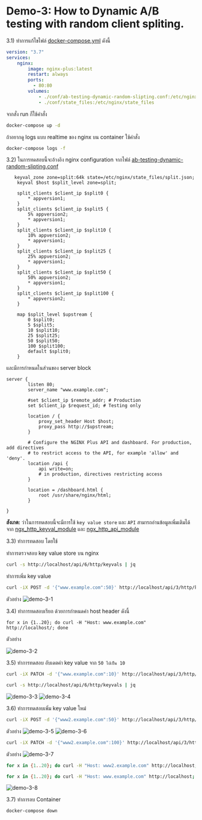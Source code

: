 # Demo-3: How to Dynamic A/B testing with random client spliting.

3.1) ทำการแก้ไขไฟล์ [docker-compose.yml](../docker-compose.yml) ดังนี้
```yaml
version: "3.7"
services:
    nginx:
        image: nginx-plus:latest
        restart: always
        ports:
          - 80:80
        volumes:
            - ./conf/ab-testing-dynamic-random-slipting.conf:/etc/nginx/nginx.conf
            - ./conf/state_files:/etc/nginx/state_files
```
จากสั่ง run ก็ใช้คำสั่ง 
```sh
docker-compose up -d
```
ถ้าอยากดู logs แบบ realtime ของ nginx บน container ใช้คำสั่ง
```sh
docker-compose logs -f
```
3.2) ในการทดสอบนี้จะอ้างอิง nginx configuration จากไฟล์ [ab-testing-dynamic-random-slipting.conf](conf/ab-testing-dynamic-random-slipting.conf) 
```nginx
   keyval_zone zone=split:64k state=/etc/nginx/state_files/split.json;
    keyval $host $split_level zone=split;

    split_clients $client_ip $split0 {
        * appversion1;
    }
    split_clients $client_ip $split5 {
        5% appversion2;
        * appversion1;
    }
    split_clients $client_ip $split10 {
        10% appversion2;
        * appversion1;
    }
    split_clients $client_ip $split25 {
        25% appversion2;
        * appversion1;
    }
    split_clients $client_ip $split50 {
        50% appversion2;
        * appversion1;
    }
    split_clients $client_ip $split100 {
        * appversion2;
    }

    map $split_level $upstream {
        0 $split0;
        5 $split5;
        10 $split10;
        25 $split25;
        50 $split50;
        100 $split100;
        default $split0;
    }
```
และมีการกำหนดในส่วนของ server block
```nginx
server {
        listen 80;
        server_name "www.example.com";

        #set $client_ip $remote_addr; # Production
        set $client_ip $request_id; # Testing only

        location / {
            proxy_set_header Host $host;
            proxy_pass http://$upstream;
        }

        # Configure the NGINX Plus API and dashboard. For production, add directives
        # to restrict access to the API, for example 'allow' and 'deny'.
        location /api {
            api write=on;
            # in production, directives restricting access
        }

        location = /dashboard.html {
            root /usr/share/nginx/html;
        }

}
```
**สังเกต:** ว่าในการทดสอบนี้จะมีการใช้ ```key value store``` และ ```API``` สามารถอ่านข้อมูลเพิ่มเติมได้จาก [ngx_http_keyval_module](http://nginx.org/en/docs/http/ngx_http_keyval_module.html) และ  [ngx_http_api_module](http://nginx.org/en/docs/http/ngx_http_api_module.html)

3.3) ทำการทดสอบ โดยใช้

ทำการตรวจสอบ key value store บน nginx
```sh
curl -s http://localhost/api/6/http/keyvals | jq 
```
ทำการเพิ่ม key value 
```sh
curl -iX POST -d '{"www.example.com":50}' http://localhost/api/3/http/keyvals/split
```
ตัวอย่าง 
![demo-3-1](images/demo-3-1.png)

3.4) ทำการทดสอบเรียก ด้วยการกำหนดค่า host header ดังนี้
```
for x in {1..20}; do curl -H "Host: www.example.com" http://localhost/; done
```
ตัวอย่าง

![demo-3-2](images/demo-3-2.png)

3.5) ทำการทดสอบ อับเดตค่า key value จาก ``50 ไปเป็น 10``
```sh
curl -iX PATCH -d '{"www.example.com":10}' http://localhost/api/3/http/keyvals/split
```

```sh
curl -s http://localhost/api/6/http/keyvals | jq
```
![demo-3-3](images/demo-3-3.png)
![demo-3-4](images/demo-3-4.png)

3.6) ทำการทดสอบเพิ่ม key value ใหม่

```sh
curl -iX POST -d '{"www2.example.com":50}' http://localhost/api/3/http/keyvals/split
```
ตัวอย่าง
![demo-3-5](images/demo-3-5.png)
![demo-3-6](images/demo-3-6.png)
```sh
curl -iX PATCH -d '{"www2.example.com":100}' http://localhost/api/3/http/keyvals/split
```
ตัวอย่าง 
![demo-3-7](images/demo-3-7.png)
```sh
for x in {1..20}; do curl -H "Host: www2.example.com" http://localhost; done

for x in {1..20}; do curl -H "Host: www.example.com" http://localhost; done
```
![demo-3-8](images/demo-3-8.png)

3.7) ทำการลบ Container 
```sh
docker-compose down
```